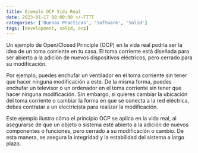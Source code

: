 ```yaml
---
title: Ejemplo OCP Vida Real
date: 2023-01-17 08:00:00 +/-TTTT
categories: ['Buenas Practicas', 'Software', 'Solid']
tags: [development, solid, ocp]
---
```


Un ejemplo de Open/Closed Principle (OCP) en la vida real podría ser la idea de un toma corriente en tu casa. El toma corriente está diseñada para ser abierto a la adición de nuevos dispositivos eléctricos, pero cerrado para su modificación.

Por ejemplo, puedes enchufar un ventilador en el toma corriente sin tener que hacer ninguna modificación a este. De la misma forma, puedes enchufar un televisor o un ordenador en el toma corriente sin tener que hacer ninguna modificación.
Sin embargo, si quieres cambiar la ubicación del toma corriente o cambiar la forma en que se conecta a la red eléctrica, debes contratar a un electricista para realizar la modificación.

Este ejemplo ilustra cómo el principio OCP se aplica en la vida real, al asegurarse de que un objeto o sistema esté abierto a la adición de nuevos componentes o funciones, pero cerrado a su modificación o cambio. De esta manera, se asegura la integridad y la estabilidad del sistema a largo plazo.